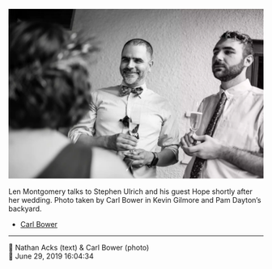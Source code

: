 ![Len Montgomery talks to Stephen Ulrich and his guest Hope](assets/5eab2fd6bb240c5f7a6d2ba9fc456b3e.webp)

Len Montgomery talks to Stephen Ulrich and his guest Hope shortly after her wedding. Photo taken by Carl Bower in Kevin Gilmore and Pam Dayton’s backyard.

* [Carl Bower](https://carlbowerphotos.com)

- - - -

<span aria-hidden="true">👥</span> Nathan Acks (text) & Carl Bower (photo)  
<span aria-hidden="true">📅</span> June 29, 2019 16:04:34
